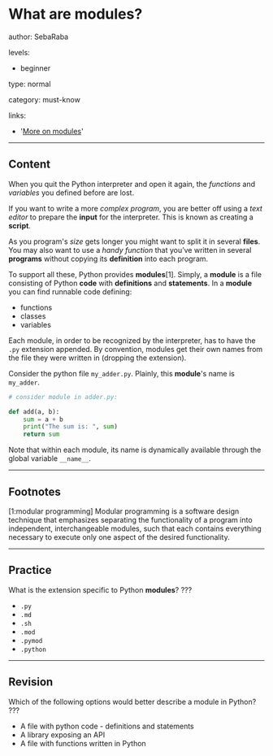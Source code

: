 # What are modules?
author: SebaRaba

levels:

  - beginner

type: normal

category: must-know

links:

  - '[More on modules](https://docs.python.org/3/tutorial/modules.html)'

---
## Content

When you quit the Python interpreter and open it again, the *functions* and *variables* you defined before are lost.

If you want to write a more *complex program*, you are better off using a *text editor* to prepare the **input** for the interpreter. This is known as creating a **script**.

As you program's *size* gets longer you might want to split it in several **files**. You may also want to use a *handy function* that you’ve written in several **programs** without copying its **definition** into each program.

To support all these, Python provides **modules**[1]. Simply, a **module** is a file consisting of Python **code** with **definitions** and **statements**. In a **module** you can find runnable code defining:
- functions
- classes
- variables

Each module, in order to be recognized by the interpreter, has to have the `.py` extension appended. By convention, modules get their own names from the file they were written in (dropping the extension).

Consider the python file `my_adder.py`. Plainly, this **module**'s name is `my_adder`.

```py
# consider module in adder.py:

def add(a, b):
    sum = a + b
    print("The sum is: ", sum)
    return sum
```

Note that within each module, its name is dynamically available through the global variable `__name__`.

---
## Footnotes

[1:modular programming]
Modular programming is a software design technique that emphasizes separating the functionality of a program into independent, interchangeable modules, such that each contains everything necessary to execute only one aspect of the desired functionality.

---
## Practice

What is the extension specific to Python **modules**?
???

* `.py`
* `.md`
* `.sh`
* `.mod`
* `.pymod`
* `.python`

---
## Revision

Which of the following options would better describe a module in Python?
???

* A file with python code - definitions and statements
* A library exposing an API
* A file with functions written in Python

